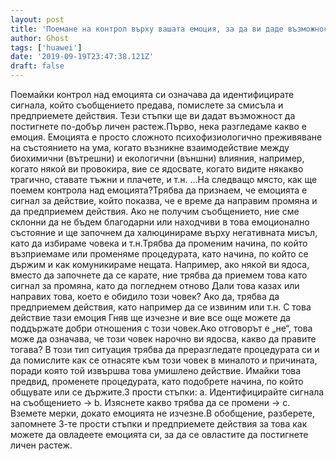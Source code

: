 ```yaml
---
layout: post
title: 'Поемане на контрол върху вашата емоция, за да ви даде възможност'
author: Ghost
tags: ['huawei']
date: '2019-09-19T23:47:38.121Z'
draft: false
---
```


Поемайки контрол над емоцията си означава да идентифицирате сигнала, който съобщението предава, помислете за смисъла и предприемете действия. Тези стъпки ще ви дадат възможност да постигнете по-добър личен растеж.Първо, нека разгледаме какво е емоция. Емоцията е просто сложното психофизиологично преживяване на състоянието на ума, когато възникне взаимодействие между биохимични (вътрешни) и екологични (външни) влияния, например, когато някой ви провокира, вие се ядосвате, когато видите някакво трагично, ставате тъжни и плачете, и т.н. ...На следващо място, как ще поемем контрола над емоцията?Трябва да признаем, че емоцията е сигнал за действие, който показва, че е време да направим промяна и да предприемем действия. Ако не получим съобщението, ние сме склонни да не бъдем благодарни или находчиви в това емоционално състояние и ще започнем да халюцинираме върху негативната мисъл, като да избираме човека и т.н.Трябва да променим начина, по който възприемаме или променяме процедурата, като начина, по който се държим и как комуникираме нещата. Например, ако някой ви ядоса, вместо да започнете да се карате, ние трябва да приемем това като сигнал за промяна, като да погледнем отново Дали това казах или направих това, което е обидило този човек? Ако да, трябва да предприемем действия, като например да се извиним или т.н. С това действие тази емоция Гняв ще изчезне и вие все още можете да поддържате добри отношения с този човек.Ако отговорът е „не“, това може да означава, че този човек нарочно ви ядосва, какво да правите тогава? В този тип ситуация трябва да преразгледате процедурата си и да помислите как се отнасяте към този човек в миналото и причината, поради която той извършва това умишлено действие. Имайки това предвид, променете процедурата, като подобрете начина, по който общувате или се държите.3 прости стъпки: a. Идентифицирайте сигнала на съобщението -> b. Изяснете какво трябва да се промени -> c. Вземете мерки, докато емоцията не изчезне.В обобщение, разберете, запомнете 3-те прости стъпки и предприемете действия за това как можете да овладеете емоцията си, за да се овластите да постигнете личен растеж.
